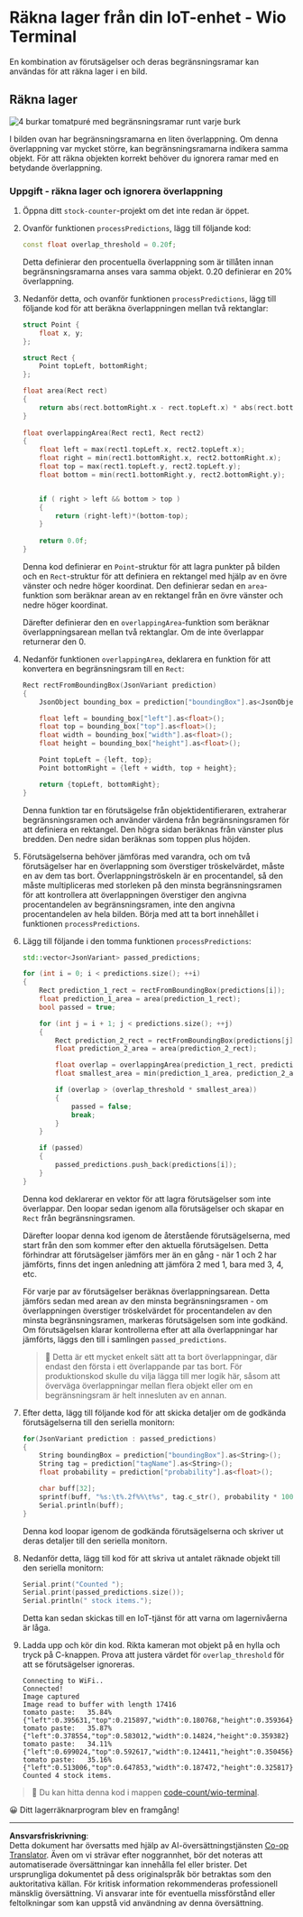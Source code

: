 <!--
CO_OP_TRANSLATOR_METADATA:
{
  "original_hash": "0b2ae20b0fc8e73c9598dea937cac038",
  "translation_date": "2025-08-27T22:19:35+00:00",
  "source_file": "5-retail/lessons/2-check-stock-device/wio-terminal-count-stock.md",
  "language_code": "sv"
}
-->
# Räkna lager från din IoT-enhet - Wio Terminal

En kombination av förutsägelser och deras begränsningsramar kan användas för att räkna lager i en bild.

## Räkna lager

![4 burkar tomatpuré med begränsningsramar runt varje burk](../../../../../translated_images/rpi-stock-with-bounding-boxes.b5540e2ecb7cd49f1271828d3be412671d950e87625c5597ea97c90f11e01097.sv.jpg)

I bilden ovan har begränsningsramarna en liten överlappning. Om denna överlappning var mycket större, kan begränsningsramarna indikera samma objekt. För att räkna objekten korrekt behöver du ignorera ramar med en betydande överlappning.

### Uppgift - räkna lager och ignorera överlappning

1. Öppna ditt `stock-counter`-projekt om det inte redan är öppet.

1. Ovanför funktionen `processPredictions`, lägg till följande kod:

    ```cpp
    const float overlap_threshold = 0.20f;
    ```

    Detta definierar den procentuella överlappning som är tillåten innan begränsningsramarna anses vara samma objekt. 0.20 definierar en 20% överlappning.

1. Nedanför detta, och ovanför funktionen `processPredictions`, lägg till följande kod för att beräkna överlappningen mellan två rektanglar:

    ```cpp
    struct Point {
        float x, y;
    };

    struct Rect {
        Point topLeft, bottomRight;
    };

    float area(Rect rect)
    {
        return abs(rect.bottomRight.x - rect.topLeft.x) * abs(rect.bottomRight.y - rect.topLeft.y);
    }
     
    float overlappingArea(Rect rect1, Rect rect2)
    {
        float left = max(rect1.topLeft.x, rect2.topLeft.x);
        float right = min(rect1.bottomRight.x, rect2.bottomRight.x);
        float top = max(rect1.topLeft.y, rect2.topLeft.y);
        float bottom = min(rect1.bottomRight.y, rect2.bottomRight.y);
    
    
        if ( right > left && bottom > top )
        {
            return (right-left)*(bottom-top);
        }
        
        return 0.0f;
    }
    ```

    Denna kod definierar en `Point`-struktur för att lagra punkter på bilden och en `Rect`-struktur för att definiera en rektangel med hjälp av en övre vänster och nedre höger koordinat. Den definierar sedan en `area`-funktion som beräknar arean av en rektangel från en övre vänster och nedre höger koordinat.

    Därefter definierar den en `overlappingArea`-funktion som beräknar överlappningsarean mellan två rektanglar. Om de inte överlappar returnerar den 0.

1. Nedanför funktionen `overlappingArea`, deklarera en funktion för att konvertera en begränsningsram till en `Rect`:

    ```cpp
    Rect rectFromBoundingBox(JsonVariant prediction)
    {
        JsonObject bounding_box = prediction["boundingBox"].as<JsonObject>();
    
        float left = bounding_box["left"].as<float>();
        float top = bounding_box["top"].as<float>();
        float width = bounding_box["width"].as<float>();
        float height = bounding_box["height"].as<float>();
    
        Point topLeft = {left, top};
        Point bottomRight = {left + width, top + height};
    
        return {topLeft, bottomRight};
    }
    ```

    Denna funktion tar en förutsägelse från objektidentifieraren, extraherar begränsningsramen och använder värdena från begränsningsramen för att definiera en rektangel. Den högra sidan beräknas från vänster plus bredden. Den nedre sidan beräknas som toppen plus höjden.

1. Förutsägelserna behöver jämföras med varandra, och om två förutsägelser har en överlappning som överstiger tröskelvärdet, måste en av dem tas bort. Överlappningströskeln är en procentandel, så den måste multipliceras med storleken på den minsta begränsningsramen för att kontrollera att överlappningen överstiger den angivna procentandelen av begränsningsramen, inte den angivna procentandelen av hela bilden. Börja med att ta bort innehållet i funktionen `processPredictions`.

1. Lägg till följande i den tomma funktionen `processPredictions`:

    ```cpp
    std::vector<JsonVariant> passed_predictions;

    for (int i = 0; i < predictions.size(); ++i)
    {
        Rect prediction_1_rect = rectFromBoundingBox(predictions[i]);
        float prediction_1_area = area(prediction_1_rect);
        bool passed = true;

        for (int j = i + 1; j < predictions.size(); ++j)
        {
            Rect prediction_2_rect = rectFromBoundingBox(predictions[j]);
            float prediction_2_area = area(prediction_2_rect);

            float overlap = overlappingArea(prediction_1_rect, prediction_2_rect);
            float smallest_area = min(prediction_1_area, prediction_2_area);

            if (overlap > (overlap_threshold * smallest_area))
            {
                passed = false;
                break;
            }
        }

        if (passed)
        {
            passed_predictions.push_back(predictions[i]);
        }
    }
    ```

    Denna kod deklarerar en vektor för att lagra förutsägelser som inte överlappar. Den loopar sedan igenom alla förutsägelser och skapar en `Rect` från begränsningsramen.

    Därefter loopar denna kod igenom de återstående förutsägelserna, med start från den som kommer efter den aktuella förutsägelsen. Detta förhindrar att förutsägelser jämförs mer än en gång - när 1 och 2 har jämförts, finns det ingen anledning att jämföra 2 med 1, bara med 3, 4, etc.

    För varje par av förutsägelser beräknas överlappningsarean. Detta jämförs sedan med arean av den minsta begränsningsramen - om överlappningen överstiger tröskelvärdet för procentandelen av den minsta begränsningsramen, markeras förutsägelsen som inte godkänd. Om förutsägelsen klarar kontrollerna efter att alla överlappningar har jämförts, läggs den till i samlingen `passed_predictions`.

    > 💁 Detta är ett mycket enkelt sätt att ta bort överlappningar, där endast den första i ett överlappande par tas bort. För produktionskod skulle du vilja lägga till mer logik här, såsom att överväga överlappningar mellan flera objekt eller om en begränsningsram är helt innesluten av en annan.

1. Efter detta, lägg till följande kod för att skicka detaljer om de godkända förutsägelserna till den seriella monitorn:

    ```cpp
    for(JsonVariant prediction : passed_predictions)
    {
        String boundingBox = prediction["boundingBox"].as<String>();
        String tag = prediction["tagName"].as<String>();
        float probability = prediction["probability"].as<float>();

        char buff[32];
        sprintf(buff, "%s:\t%.2f%%\t%s", tag.c_str(), probability * 100.0, boundingBox.c_str());
        Serial.println(buff);
    }
    ```

    Denna kod loopar igenom de godkända förutsägelserna och skriver ut deras detaljer till den seriella monitorn.

1. Nedanför detta, lägg till kod för att skriva ut antalet räknade objekt till den seriella monitorn:

    ```cpp
    Serial.print("Counted ");
    Serial.print(passed_predictions.size());
    Serial.println(" stock items.");
    ```

    Detta kan sedan skickas till en IoT-tjänst för att varna om lagernivåerna är låga.

1. Ladda upp och kör din kod. Rikta kameran mot objekt på en hylla och tryck på C-knappen. Prova att justera värdet för `overlap_threshold` för att se förutsägelser ignoreras.

    ```output
    Connecting to WiFi..
    Connected!
    Image captured
    Image read to buffer with length 17416
    tomato paste:   35.84%  {"left":0.395631,"top":0.215897,"width":0.180768,"height":0.359364}
    tomato paste:   35.87%  {"left":0.378554,"top":0.583012,"width":0.14824,"height":0.359382}
    tomato paste:   34.11%  {"left":0.699024,"top":0.592617,"width":0.124411,"height":0.350456}
    tomato paste:   35.16%  {"left":0.513006,"top":0.647853,"width":0.187472,"height":0.325817}
    Counted 4 stock items.
    ```

> 💁 Du kan hitta denna kod i mappen [code-count/wio-terminal](../../../../../5-retail/lessons/2-check-stock-device/code-count/wio-terminal).

😀 Ditt lagerräknarprogram blev en framgång!

---

**Ansvarsfriskrivning**:  
Detta dokument har översatts med hjälp av AI-översättningstjänsten [Co-op Translator](https://github.com/Azure/co-op-translator). Även om vi strävar efter noggrannhet, bör det noteras att automatiserade översättningar kan innehålla fel eller brister. Det ursprungliga dokumentet på dess originalspråk bör betraktas som den auktoritativa källan. För kritisk information rekommenderas professionell mänsklig översättning. Vi ansvarar inte för eventuella missförstånd eller feltolkningar som kan uppstå vid användning av denna översättning.